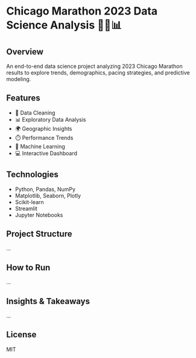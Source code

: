 # Chicago Marathon 2023 Data Science Analysis 🏃‍♀️📊

## Overview
An end-to-end data science project analyzing 2023 Chicago Marathon results to explore trends, demographics, pacing strategies, and predictive modeling.

## Features
- 🧹 Data Cleaning
- 📊 Exploratory Data Analysis
- 🌍 Geographic Insights
- ⏱️ Performance Trends
- 🤖 Machine Learning
- 💻 Interactive Dashboard

## Technologies
- Python, Pandas, NumPy
- Matplotlib, Seaborn, Plotly
- Scikit-learn
- Streamlit
- Jupyter Notebooks

## Project Structure
...

## How to Run
...

## Insights & Takeaways
...

## License
MIT